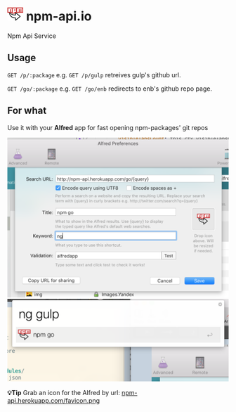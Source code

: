 # ![logo](favicon.png) npm-api.io
Npm Api Service

## Usage

`GET /p/:package` e.g. `GET /p/gulp`
retreives gulp's github url.

`GET /go/:package` e.g. `GET /go/enb`
redirects to enb's github repo page.

## For what
Use it with your **Alfred** app for fast opening npm-packages' git repos

![Alfred.app npm-go — setup](alfred-setup.png)
![Alfred.app npm-go — use](alfred-use.png)

**💡Tip** Grab an icon for the Alfred by url: [npm-api.herokuapp.com/favicon.png](http://npm-api.herokuapp.com/favicon.png)
